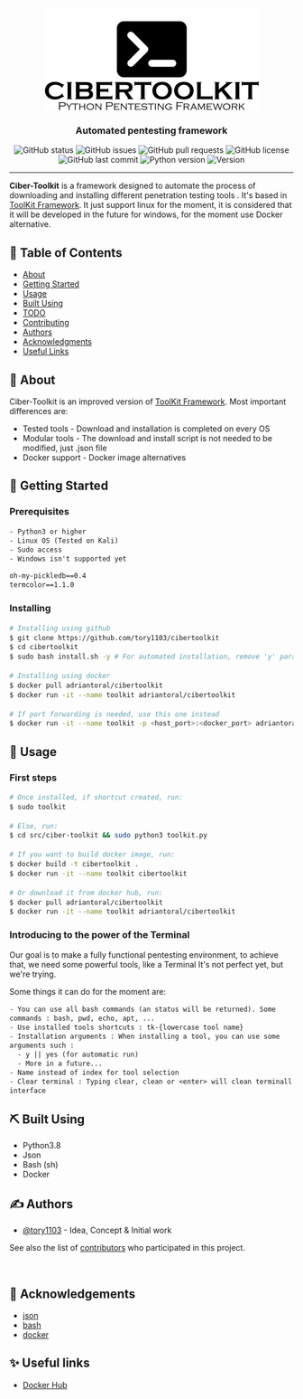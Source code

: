 <p align="center">
  <a href="https://github.com/tory1103/cibertoolkit" rel="noopener">
  <img src="docs/images/logo.png" alt="logo"></a>
</p>

<h3 align="center">Automated pentesting framework</h3>

<div align="center">

  ![GitHub status](https://img.shields.io/badge/status-active-brightgreen)
  ![GitHub issues](https://img.shields.io/github/issues/tory1103/cibertoolkit?color=yellow)
  ![GitHub pull requests](https://img.shields.io/github/issues-pr/tory1103/cibertoolkit?color=purple)
  ![GitHub license](https://img.shields.io/github/license/tory1103/cibertoolkit?color=blue)
  ![GitHub last commit](https://img.shields.io/github/last-commit/tory1103/cibertoolkit?color=red)
  ![Python version](https://img.shields.io/badge/Python-3.8+-orange?logo=python")
  ![Version](https://img.shields.io/badge/version-Alpha-cyan?logo=python")

</div>

---


**Ciber-Toolkit** is a framework designed to automate the process of downloading and installing different penetration testing tools . It's based in [ToolKit Framework](https://github.com/AdrMXR/KitHack).
It just support linux for the moment, it is considered that it will be developed in the future for windows, for the moment use Docker alternative.


## 📝 Table of Contents
- [About](#about)
- [Getting Started](#getting_started)
- [Usage](#usage)
- [Built Using](#built_using)
- [TODO](./TODO.md)
- [Contributing](./CONTRIBUTING.md)
- [Authors](#authors)
- [Acknowledgments](#acknowledgement)
- [Useful Links](#links)

## 🧐 About <a name = "about"></a>
Ciber-Toolkit is an improved version of [ToolKit Framework](https://github.com/AdrMXR/KitHack). Most important differences are:
  - Tested tools - Download and installation is completed on every OS
  - Modular tools - The download and install script is not needed to be modified, just .json file
  - Docker support - Docker image alternatives

## 🏁 Getting Started <a name = "getting_started"></a>

### Prerequisites
```
- Python3 or higher
- Linux OS (Tested on Kali)
- Sudo access
- Windows isn't supported yet
```

```requirements.txt
oh-my-pickledb==0.4
termcolor==1.1.0
```

### Installing
```bash
# Installing using github
$ git clone https://github.com/tory1103/cibertoolkit
$ cd cibertoolkit
$ sudo bash install.sh -y # For automated installation, remove 'y' parameter if wanted

# Installing using docker
$ docker pull adriantoral/cibertoolkit
$ docker run -it --name toolkit adriantoral/cibertoolkit

# If port forwarding is needed, use this one instead
$ docker run -it --name toolkit -p <host_port>:<docker_port> adriantoral/cibertoolkit

```

## 🎈 Usage <a name="usage"></a>

### First steps
```bash
# Once installed, if shortcut created, run:
$ sudo toolkit

# Else, run:
$ cd src/ciber-toolkit && sudo python3 toolkit.py

# If you want to build docker image, run:
$ docker build -t cibertoolkit .
$ docker run -it --name toolkit cibertoolkit

# Or download it from docker hub, run:
$ docker pull adriantoral/cibertoolkit
$ docker run -it --name toolkit adriantoral/cibertoolkit
```

### Introducing to the power of the Terminal
Our goal is to make a fully functional pentesting environment, to achieve that, we need some powerful tools, like a Terminal
It's not perfect yet, but we're trying.

Some things it can do for the moment are:
```
- You can use all bash commands (an status will be returned). Some commands : bash, pwd, echo, apt, ...
- Use installed tools shortcuts : tk-{lowercase tool name} 
- Installation arguments : When installing a tool, you can use some arguments such :
  - y || yes (for automatic run)
  - More in a future...
- Name instead of index for tool selection
- Clear terminal : Typing clear, clean or <enter> will clean terminall interface
```

## ⛏️ Built Using <a name = "built_using"></a>
- Python3.8
- Json
- Bash (sh)
- Docker

## ✍️ Authors <a name = "authors"></a>
- [@tory1103](https://github.com/tory1103) - Idea, Concept & Initial work

See also the list of [contributors](https://github.com/tory1103/cibertoolkit/contributors) who participated in this project.

<p align="center">
  <a href="https://github.com/tory1103/cibertoolkit/graphs/contributors">
    <img src="https://contributors-img.web.app/image?repo=tory1103/cibertoolkit"  alt=""/>
  </a>
</p>

## 🎉 Acknowledgements <a name = "acknowledgement"></a>
- [json](https://www.json.org/json-en.html) 
- [bash](https://es.wikipedia.org/wiki/Bash)
- [docker](https://www.docker.com/)


## ✨ Useful links <a name = "links"></a>
- [Docker Hub](https://hub.docker.com/repository/docker/adriantoral/cibertoolkit)
